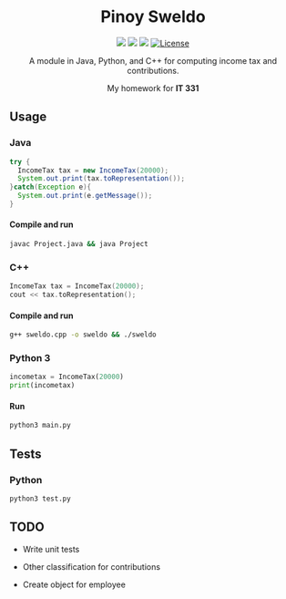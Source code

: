 <div align="center">
  <h1>Pinoy Sweldo</h1>
  <img src="https://img.shields.io/badge/Java-8-red?style=for-the-badge"/>
  <img src="https://img.shields.io/badge/Python-3.6-green?style=for-the-badge">
  <img src="https://img.shields.io/badge/C%2B%2B-14-yellow?style=for-the-badge">
  <a href="https://mit-license.org" target="_blank"><img src="https://img.shields.io/badge/license-MIT-blue.svg?longCache=true&style=for-the-badge" alt="License"></a> 
  <p>A module in Java, Python, and C++ for computing income tax and contributions.</p> <p>My homework for <b>IT 331</b></p>
</div>


## Usage
### Java
```java
try {
  IncomeTax tax = new IncomeTax(20000);
  System.out.print(tax.toRepresentation());
}catch(Exception e){
  System.out.print(e.getMessage());
}
```
#### Compile and run
```bash
javac Project.java && java Project
```
### C++
```cpp
IncomeTax tax = IncomeTax(20000);
cout << tax.toRepresentation();
```
#### Compile and run
```bash
g++ sweldo.cpp -o sweldo && ./sweldo
```
### Python 3
```py
incometax = IncomeTax(20000)
print(incometax)
```
#### Run
```bash
python3 main.py
```

## Tests
### Python
```bash
python3 test.py
```

## TODO
- Write unit tests

- Other classification for contributions

- Create object for employee
